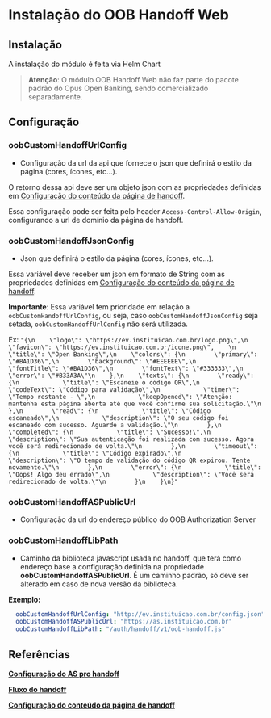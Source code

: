 # Instalação do OOB Handoff Web

## Instalação

A instalação do módulo é feita via Helm Chart

> **Atenção**: O módulo OOB Handoff Web não faz parte do pacote padrão do Opus
> Open Banking, sendo comercializado separadamente.

## Configuração

### oobCustomHandoffUrlConfig

- Configuração da url da api que fornece o json que definirá
o estilo da página (cores, ícones, etc...).

O retorno dessa api deve ser um objeto json com as propriedades definidas em
[Configuração do conteúdo da página de handoff](#referências).

Essa configuração pode ser feita pelo header `Access-Control-Allow-Origin`,
configurando a url de domínio da página de handoff.

### oobCustomHandoffJsonConfig

- Json que definirá o estilo da página (cores, ícones, etc...).

Essa variável deve receber um json em formato de String com as propriedades definidas
em [Configuração do conteúdo da página de handoff](#referências).

**Importante**: Essa variável tem prioridade em relação a `oobCustomHandoffUrlConfig`,
ou seja, caso `oobCustomHandoffJsonConfig` seja setada, `oobCustomHandoffUrlConfig`
não será utilizada.

Ex: `"{\n    \"logo\": \"https://ev.instituicao.com.br/logo.png\",\n    \"favicon\": \"https://ev.instituicao.com.br/icone.png\",    \n    \"title\": \"Open Banking\",\n    \"colors\": {\n        \"primary\": \"#BA1D36\",\n        \"background\": \"#EEEEEE\",\n        \"fontTitle\": \"#BA1D36\",\n        \"fontText\": \"#333333\",\n        \"error\": \"#B33A3A\"\n    },\n    \"texts\": {\n        \"ready\": {\n            \"title\": \"Escaneie o código QR\",\n            \"codeText\": \"Código para validação\",\n            \"timer\": \"Tempo restante - \",\n            \"keepOpened\": \"Atenção: mantenha esta página aberta até que você confirme sua solicitação.\"\n        },\n        \"read\": {\n            \"title\": \"Código escaneado\",\n            \"description\": \"O seu código foi escaneado com sucesso. Aguarde a validação.\"\n        },\n        \"completed\": {\n            \"title\": \"Sucesso!\",\n            \"description\": \"Sua autenticação foi realizada com sucesso. Agora você será redirecionado de volta.\"\n        },\n        \"timeout\": {\n            \"title\": \"Código expirado\",\n            \"description\": \"O tempo de validação do código QR expirou. Tente novamente.\"\n        },\n        \"error\": {\n            \"title\": \"Oops! Algo deu errado\",\n            \"description\": \"Você será redirecionado de volta.\"\n        }\n    }\n}"`

### oobCustomHandoffASPublicUrl

- Configuração da url do endereço público do OOB Authorization Server

### oobCustomHandoffLibPath

- Caminho da biblioteca javascript usada no handoff, que terá como endereço
base a configuração definida na propriedade **oobCustomHandoffASPublicUrl**.
É um caminho padrão, só deve ser alterado em caso de nova versão da
biblioteca.

**Exemplo:**

```yaml
  oobCustomHandoffUrlConfig: "http://ev.instituicao.com.br/config.json"
  oobCustomHandoffASPublicUrl: "https://as.instituicao.com.br"
  oobCustomHandoffLibPath: "/auth/handoff/v1/oob-handoff.js"
```

## Referências

**[Configuração do AS pro handoff](../oob-authorization-server/readme.md#HANDOFF\_RESOURCE\_URL)**

**[Fluxo do handoff](../../consentimento/app2as-handoff/readme.md)**

**[Configuração do conteúdo da página de handoff](../../consentimento/app2as-handoff/custom-handoff-config/readme.md)**
